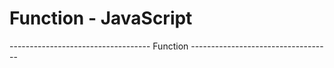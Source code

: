 # Function - JavaScript


----------------------------------- Function -----------------------------------


